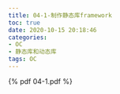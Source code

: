 ```yaml
---
title: 04-1-制作静态库framework
toc: true
date: 2020-10-15 20:18:46
categories: 
- OC
- 静态库和动态库
tags: OC
---
```



{% pdf  04-1.pdf %}
